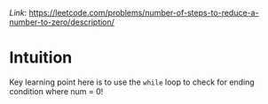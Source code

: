 *Link*: https://leetcode.com/problems/number-of-steps-to-reduce-a-number-to-zero/description/

# Intuition
<!-- Describe your first thoughts on how to solve this problem. -->

Key learning point here is to use the `while` loop to check for ending condition where num = 0!